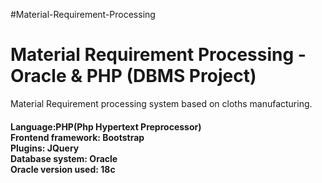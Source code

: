 #Material-Requirement-Processing


<h1>Material Requirement Processing - Oracle &amp; PHP (DBMS Project)</h1>

Material Requirement processing system based on cloths manufacturing.

<h4>Language:PHP(Php Hypertext Preprocessor)</br>
Frontend framework: Bootstrap</br>
Plugins: JQuery</br>
Database system: Oracle</br>
Oracle version used: 18c</br></h4>
